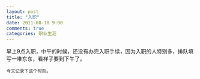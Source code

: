 ```yaml
---
layout: post
title: "入职"
date: 2011-08-10 9:00
comments: true
categories: 职业生涯
---
```

早上9点入职，中午的时候，还没有办完入职手续，因为入职的人特别多，排队填写一堆东东，看样子要到下午了。
 	

```
今天记录下这个时刻。
```

